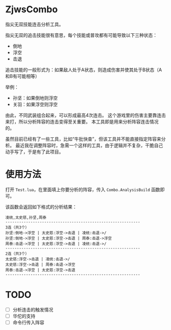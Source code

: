 # ZjwsCombo
指尖无双技能连击分析工具。

指尖无双的追击技能很有意思，每个技能或普攻都有可能导致以下三种状态：
* 倒地
* 浮空
* 击退

追击技能的一般形式为：如果敌人处于A状态，则造成伤害并使其处于B状态（A和B有可能相等）

举例：
* 孙坚：如果倒地则浮空
* 关羽：如果浮空则浮空

由此，不同武装组合起来，可以形成最高4次连击。
这个游戏里的伤害主要靠连击来打，所以分析阵容的连击变得至关重要。
本工具即是用来分析阵容连击情况的。

虽然目前已经有了一些工具，比如“牛批快查”，但该工具并不能直接指定阵容来分析。
最近我在调整阵容时，急需一个这样的工具，由于逻辑并不复杂，干脆自己动手写了，于是有了此项目。

# 使用方法
打开 `Test.lua`，在里面填上你要分析的阵容，传入 `Combo.AnalysisBuild` 函数即可。

该函数会返回如下格式的分析结果：
```
凌统,太史慈,孙坚,周泰
-----------------------------------------------------------
3连（共3个）
孙坚:倒地->浮空 | 太史慈:浮空->击退 | 凌统:击退->/
孙坚:倒地->浮空 | 太史慈:浮空->击退 | 周泰:击退->浮空
周泰:击退->浮空 | 太史慈:浮空->击退 | 凌统:击退->/
-----------------------------------------------------------
2连（共3个）
太史慈:浮空->击退 | 凌统:击退->/
太史慈:浮空->击退 | 周泰:击退->浮空
周泰:击退->浮空 | 太史慈:浮空->击退
-----------------------------------------------------------
```

# TODO
- [ ] 分析连击的触发情况
- [ ] 华佗的支持
- [ ] 命令行传入阵容
